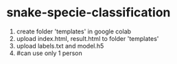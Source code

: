# snake-specie-classification
1. create folder 'templates' in google colab
2. upload index.html, result.html to folder 'templates'
3. upload labels.txt and model.h5
4. #can use only 1 person 
